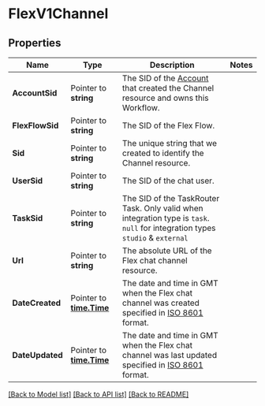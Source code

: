 # FlexV1Channel

## Properties

Name | Type | Description | Notes
------------ | ------------- | ------------- | -------------
**AccountSid** | Pointer to **string** | The SID of the [Account](https://www.twilio.com/docs/iam/api/account) that created the Channel resource and owns this Workflow. |
**FlexFlowSid** | Pointer to **string** | The SID of the Flex Flow. |
**Sid** | Pointer to **string** | The unique string that we created to identify the Channel resource. |
**UserSid** | Pointer to **string** | The SID of the chat user. |
**TaskSid** | Pointer to **string** | The SID of the TaskRouter Task. Only valid when integration type is `task`. `null` for integration types `studio` & `external` |
**Url** | Pointer to **string** | The absolute URL of the Flex chat channel resource. |
**DateCreated** | Pointer to [**time.Time**](time.Time.md) | The date and time in GMT when the Flex chat channel was created specified in [ISO 8601](https://en.wikipedia.org/wiki/ISO_8601) format. |
**DateUpdated** | Pointer to [**time.Time**](time.Time.md) | The date and time in GMT when the Flex chat channel was last updated specified in [ISO 8601](https://en.wikipedia.org/wiki/ISO_8601) format. |

[[Back to Model list]](../README.md#documentation-for-models) [[Back to API list]](../README.md#documentation-for-api-endpoints) [[Back to README]](../README.md)


